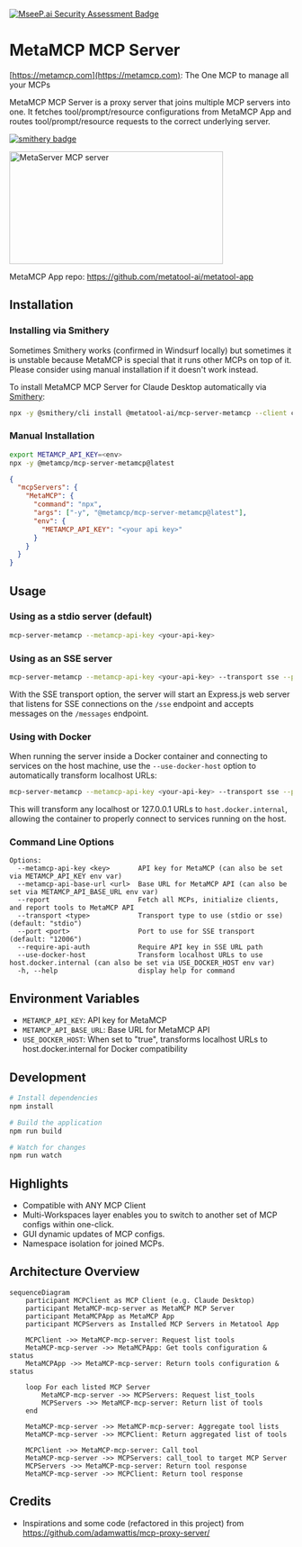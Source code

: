 [![MseeP.ai Security Assessment Badge](https://mseep.net/pr/metatool-ai-mcp-server-metamcp-badge.png)](https://mseep.ai/app/metatool-ai-mcp-server-metamcp)

# MetaMCP MCP Server

[https://metamcp.com](https://metamcp.com): The One MCP to manage all your MCPs

MetaMCP MCP Server is a proxy server that joins multiple MCP⁠ servers into one. It fetches tool/prompt/resource configurations from MetaMCP App⁠ and routes tool/prompt/resource requests to the correct underlying server.

[![smithery badge](https://smithery.ai/badge/@metatool-ai/mcp-server-metamcp)](https://smithery.ai/server/@metatool-ai/mcp-server-metamcp)

<a href="https://glama.ai/mcp/servers/0po36lc7i6">
  <img width="380" height="200" src="https://glama.ai/mcp/servers/0po36lc7i6/badge" alt="MetaServer MCP server" />
</a>

MetaMCP App repo: https://github.com/metatool-ai/metatool-app

## Installation

### Installing via Smithery

Sometimes Smithery works (confirmed in Windsurf locally) but sometimes it is unstable because MetaMCP is special that it runs other MCPs on top of it. Please consider using manual installation if it doesn't work instead.

To install MetaMCP MCP Server for Claude Desktop automatically via [Smithery](https://smithery.ai/server/@metatool-ai/mcp-server-metamcp):

```bash
npx -y @smithery/cli install @metatool-ai/mcp-server-metamcp --client claude
```

### Manual Installation

```bash
export METAMCP_API_KEY=<env>
npx -y @metamcp/mcp-server-metamcp@latest
```

```json
{
  "mcpServers": {
    "MetaMCP": {
      "command": "npx",
      "args": ["-y", "@metamcp/mcp-server-metamcp@latest"],
      "env": {
        "METAMCP_API_KEY": "<your api key>"
      }
    }
  }
}
```

## Usage

### Using as a stdio server (default)

```bash
mcp-server-metamcp --metamcp-api-key <your-api-key>
```

### Using as an SSE server

```bash
mcp-server-metamcp --metamcp-api-key <your-api-key> --transport sse --port 12006
```

With the SSE transport option, the server will start an Express.js web server that listens for SSE connections on the `/sse` endpoint and accepts messages on the `/messages` endpoint.

### Using with Docker

When running the server inside a Docker container and connecting to services on the host machine, use the `--use-docker-host` option to automatically transform localhost URLs:

```bash
mcp-server-metamcp --metamcp-api-key <your-api-key> --transport sse --port 12006 --use-docker-host
```

This will transform any localhost or 127.0.0.1 URLs to `host.docker.internal`, allowing the container to properly connect to services running on the host.

### Command Line Options

```
Options:
  --metamcp-api-key <key>       API key for MetaMCP (can also be set via METAMCP_API_KEY env var)
  --metamcp-api-base-url <url>  Base URL for MetaMCP API (can also be set via METAMCP_API_BASE_URL env var)
  --report                      Fetch all MCPs, initialize clients, and report tools to MetaMCP API
  --transport <type>            Transport type to use (stdio or sse) (default: "stdio")
  --port <port>                 Port to use for SSE transport (default: "12006")
  --require-api-auth            Require API key in SSE URL path
  --use-docker-host             Transform localhost URLs to use host.docker.internal (can also be set via USE_DOCKER_HOST env var)
  -h, --help                    display help for command
```

## Environment Variables

- `METAMCP_API_KEY`: API key for MetaMCP
- `METAMCP_API_BASE_URL`: Base URL for MetaMCP API
- `USE_DOCKER_HOST`: When set to "true", transforms localhost URLs to host.docker.internal for Docker compatibility

## Development

```bash
# Install dependencies
npm install

# Build the application
npm run build

# Watch for changes
npm run watch
```

## Highlights

- Compatible with ANY MCP Client
- Multi-Workspaces layer enables you to switch to another set of MCP configs within one-click.
- GUI dynamic updates of MCP configs.
- Namespace isolation for joined MCPs.

## Architecture Overview

```mermaid
sequenceDiagram
    participant MCPClient as MCP Client (e.g. Claude Desktop)
    participant MetaMCP-mcp-server as MetaMCP MCP Server
    participant MetaMCPApp as MetaMCP App
    participant MCPServers as Installed MCP Servers in Metatool App

    MCPClient ->> MetaMCP-mcp-server: Request list tools
    MetaMCP-mcp-server ->> MetaMCPApp: Get tools configuration & status
    MetaMCPApp ->> MetaMCP-mcp-server: Return tools configuration & status

    loop For each listed MCP Server
        MetaMCP-mcp-server ->> MCPServers: Request list_tools
        MCPServers ->> MetaMCP-mcp-server: Return list of tools
    end

    MetaMCP-mcp-server ->> MetaMCP-mcp-server: Aggregate tool lists
    MetaMCP-mcp-server ->> MCPClient: Return aggregated list of tools

    MCPClient ->> MetaMCP-mcp-server: Call tool
    MetaMCP-mcp-server ->> MCPServers: call_tool to target MCP Server
    MCPServers ->> MetaMCP-mcp-server: Return tool response
    MetaMCP-mcp-server ->> MCPClient: Return tool response
```

## Credits

- Inspirations and some code (refactored in this project) from https://github.com/adamwattis/mcp-proxy-server/